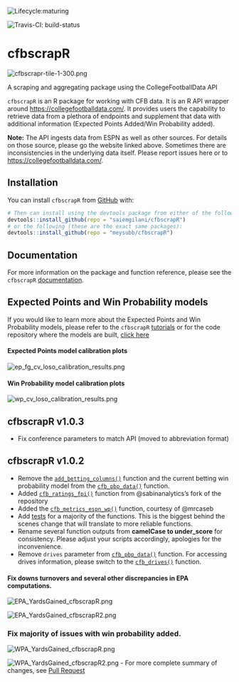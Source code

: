 
<!-- README.md is generated from README.Rmd. Please edit that file -->

<!-- badges: start -->

![Lifecycle:maturing](https://img.shields.io/badge/lifecycle-maturing-blue.svg)

![Travis-CI:
build-status](https://travis-ci.com/saiemgilani/cfbscrapR.svg?token=BxsozfUD3VCvCzzJpdFf&branch=master)
<!-- badges: end -->

# cfbscrapR

![cfbscrapr-tile-1-300.png](https://i.imgur.com/VnHlLhT.png)

A scraping and aggregating package using the CollegeFootballData API

`cfbscrapR` is an R package for working with CFB data. It is an R API
wrapper around <https://collegefootballdata.com/>. It provides users the
capability to retrieve data from a plethora of endpoints and supplement
that data with additional information (Expected Points Added/Win
Probability added).

**Note:** The API ingests data from ESPN as well as other sources. For
details on those source, please go the website linked above. Sometimes
there are inconsistencies in the underlying data itself. Please report
issues here or to <https://collegefootballdata.com/>.

## Installation

You can install `cfbscrapR` from
[GitHub](https://github.com/saiemgilani/cfbscrapR) with:

``` r
# Then can install using the devtools package from either of the following:
devtools::install_github(repo = "saiemgilani/cfbscrapR")
# or the following (these are the exact same packages):
devtools::install_github(repo = "meysubb/cfbscrapR")
```

## Documentation

For more information on the package and function reference, please see
the `cfbscrapR`
[documentation](https://saiemgilani.github.io/cfbscrapR/).

## Expected Points and Win Probability models

If you would like to learn more about the Expected Points and Win
Probability models, please refer to the `cfbscrapR`
[tutorials](https://saiemgilani.github.io/cfbscrapR/articles/index.html)
or for the code repository where the models are built, [click
here](https://github.com/meysubb/cfbscrapR-MISC)

#### Expected Points model calibration plots

![ep\_fg\_cv\_loso\_calibration\_results.png](https://i.imgur.com/bOE4VOU.png)

#### Win Probability model calibration plots

![wp\_cv\_loso\_calibration\_results.png](https://i.imgur.com/4YgfphC.png)

## cfbscrapR v1.0.3

  - Fix conference parameters to match API (moved to abbreviation
    format)

## cfbscrapR v1.0.2

  - Remove the
    [`add_betting_columns()`](https://saiemgilani.github.io/cfbscrapR/reference/add_betting_cols.html)
    function and the current betting win probability model from the
    [`cfb_pbp_data()`](https://saiemgilani.github.io/cfbscrapR/reference/cfb_pbp_data.html)
    function.
  - Added
    [`cfb_ratings_fpi()`](https://saiemgilani.github.io/cfbscrapR/reference/cfb_ratings_fpi.html)
    function from @sabinanalytics’s fork of the repository
  - Added the
    [`cfb_metrics_espn_wp()`](https://saiemgilani.github.io/cfbscrapR/reference/cfb_metrics_espn_wp.html)
    function, courtesy of @mrcaseb
  - Add
    [tests](https://github.com/saiemgilani/cfbscrapR/tree/master/tests/testthat)
    for a majority of the functions. This is the biggest behind the
    scenes change that will translate to more reliable functions.
  - Rename several function outputs from **camelCase to under\_score**
    for consistency. Please adjust your scripts accordingly, apologies
    for the inconvenience.
  - Remove `drives` parameter from
    [`cfb_pbp_data()`](https://saiemgilani.github.io/cfbscrapR/reference/cfb_pbp_data.html)
    function. For accessing drives information, please switch to the
    [`cfb_drives()`](https://saiemgilani.github.io/cfbscrapR/reference/cfb_drives.html)
    function.

#### Fix downs turnovers and several other discrepancies in EPA computations.

![EPA\_YardsGained\_cfbscrapR.png](https://i.imgur.com/Bw6VO90.png)

![EPA\_YardsGained\_cfbscrapR2.png](https://i.imgur.com/VYX12pZ.png)

### Fix majority of issues with win probability added.

![WPA\_YardsGained\_cfbscrapR.png](https://i.imgur.com/OFHTh9Y.jpg)

![WPA\_YardsGained\_cfbscrapR2.png](https://i.imgur.com/84zh9VY.jpg) -
For more complete summary of changes, see [Pull
Request](https://github.com/saiemgilani/cfbscrapR/pull/5#issue-478275691)
